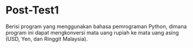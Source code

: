 # Post-Test1
Berisi program yang menggunakan bahasa pemrograman Python, dimana program ini dapat mengkonversi mata uang rupiah ke mata uang asing (USD, Yen, dan Ringgit Malaysia).
